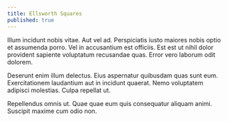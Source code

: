 ```yaml
---
title: Ellsworth Squares
published: true
---
```


Illum incidunt nobis vitae. Aut vel ad. Perspiciatis iusto maiores nobis optio et assumenda porro. Vel in accusantium est officiis. Est est ut nihil dolor provident sapiente voluptatum recusandae quas. Error vero laborum odit dolorem.

Deserunt enim illum delectus. Eius aspernatur quibusdam quas sunt eum. Exercitationem laudantium aut in incidunt quaerat. Nemo voluptatem adipisci molestias. Culpa repellat ut.

Repellendus omnis ut. Quae quae eum quis consequatur aliquam animi. Suscipit maxime cum odio non.